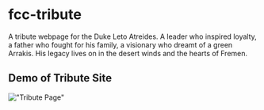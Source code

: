 # fcc-tribute
A tribute webpage for the Duke Leto Atreides. A leader who inspired loyalty, a father who fought for his family, a visionary who dreamt of a green Arrakis. His legacy lives on in the desert winds and the hearts of Fremen.

## Demo of Tribute Site
!["Tribute Page"](./img/TributeAtreides_Demo_v1.0.gif)